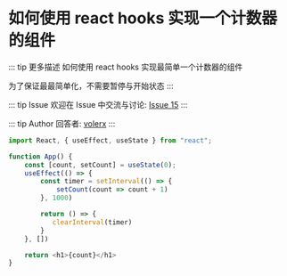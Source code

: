 # 如何使用 react hooks 实现一个计数器的组件

::: tip 更多描述 
 如何使用 react hooks 实现最简单一个计数器的组件

为了保证最最简单化，不需要暂停与开始状态 
::: 

::: tip Issue 
 欢迎在 Issue 中交流与讨论: [Issue 15](https://github.com/shfshanyue/Daily-Question/issues/15) 
:::

::: tip Author 
回答者: [volerx](https://github.com/volerx) 
:::

```js
import React, { useEffect, useState } from "react";

function App() {
    const [count, setCount] = useState(0);
    useEffect(() => {
        const timer = setInterval(() => {
            setCount(count => count + 1)
        }, 1000)

        return () => {
           clearInterval(timer)
        }
    }, [])

    return <h1>{count}</h1>
}
```